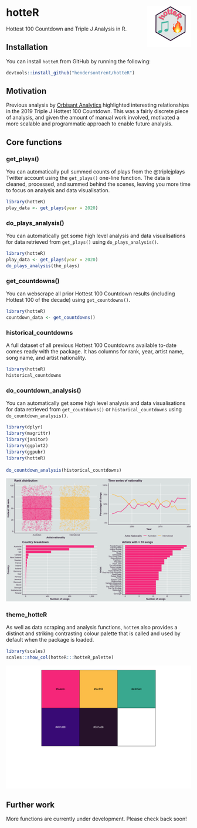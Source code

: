 
# hotteR <img src="man/figures/logo.png" align="right" width="120" />

Hottest 100 Countdown and Triple J Analysis in R.

## Installation

You can install `hotteR` from GitHub by running the following:

``` r
devtools::install_github("hendersontrent/hotteR")
```

## Motivation

Previous analysis by [Orbisant
Analytics](https://www.orbisantanalytics.com/hottest-100) highlighted
interesting relationships in the 2019 Triple J Hottest 100 Countdown.
This was a fairly discrete piece of analysis, and given the amount of
manual work involved, motivated a more scalable and programmatic
approach to enable future analysis.

## Core functions

### get\_plays()

You can automatically pull summed counts of plays from the @triplejplays
Twitter account using the `get_plays()` one-line function. The data is
cleaned, processed, and summed behind the scenes, leaving you more time
to focus on analysis and data visualisation.

``` r
library(hotteR)
play_data <- get_plays(year = 2020)
```

### do\_plays\_analysis()

You can automatically get some high level analysis and data
visualisations for data retrieved from `get_plays()` using
`do_plays_analysis()`.

``` r
library(hotteR)
play_data <- get_plays(year = 2020)
do_plays_analysis(the_plays)
```

### get\_countdowns()

You can webscrape all prior Hottest 100 Countdown results (including
Hottest 100 of the decade) using `get_countdowns()`.

``` r
library(hotteR)
countdown_data <- get_countdowns()
```

### historical\_countdowns

A full dataset of all previous Hottest 100 Countdowns available to-date
comes ready with the package. It has columns for rank, year, artist
name, song name, and artist nationality.

``` r
library(hotteR)
historical_countdowns
```

### do\_countdown\_analysis()

You can automatically get some high level analysis and data
visualisations for data retrieved from `get_countdowns()` or
`historical_countdowns` using `do_countdown_analysis()`.

``` r
library(dplyr)
library(magrittr)
library(janitor)
library(ggplot2)
library(ggpubr)
library(hotteR)

do_countdown_analysis(historical_countdowns)
```

![](README_files/figure-gfm/unnamed-chunk-7-1.png)<!-- -->

### theme\_hotteR

As well as data scraping and analysis functions, `hotteR` also provides
a distinct and striking contrasting colour palette that is called and
used by default when the package is loaded.

``` r
library(scales)
scales::show_col(hotteR:::hotteR_palette)
```

![](README_files/figure-gfm/unnamed-chunk-8-1.png)<!-- -->

## Further work

More functions are currently under development. Please check back soon\!
